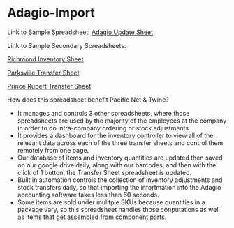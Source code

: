 # Adagio-Import
Link to Sample Spreadsheet: [Adagio Update Sheet](https://docs.google.com/spreadsheets/d/1OQRe83LOCfVHXeUMyys4EgUHRWu-t6j4LS-4fcqZk9I/edit#gid=0)

Link to Sample Secondary Spreadsheets:

[Richmond Inventory Sheet](https://docs.google.com/spreadsheets/d/1xOPpbKWbi1u6njI3PIOygDLUjTn1l30q-5B3KSCv-9s/edit#gid=2102194094)

[Parksville Transfer Sheet](https://docs.google.com/spreadsheets/d/1IfQpA0Iu361oacHyRZC38JJZE0u_-7j195B_Xy-Qfiw/edit#gid=1340095049)

[Prince Rupert Transfer Sheet](https://docs.google.com/spreadsheets/d/1wrM_A0UeFiaW0BCeiHRpRCFw2CsnUfndEyZ-dcd4vYI/edit#gid=407280159)

How does this spreadsheet benefit Pacific Net & Twine?
- It manages and controls 3 other spreadsheets, where those spreadsheets are used by the majority of the employees at the company in order to do intra-company ordering or stock adjustments.
- It provides a dashboard for the inventory controller to view all of the relevant data across each of the three transfer sheets and control them remotely from one page.
- Our database of items and inventory quantities are updated then saved on our google drive daily, along with our barcodes, and then with the click of 1 button, the Transfer Sheet spreadsheet is updated.
- Built in automation controls the collection of inventory adjustments and stock transfers daily, so that importing the infortmation into the Adagio accounting software takes less than 60 seconds.
- Some items are sold under mulitple SKUs because quantities in a package vary, so this spreadsheet handles those conputations as well as items that get assembled from component parts.


